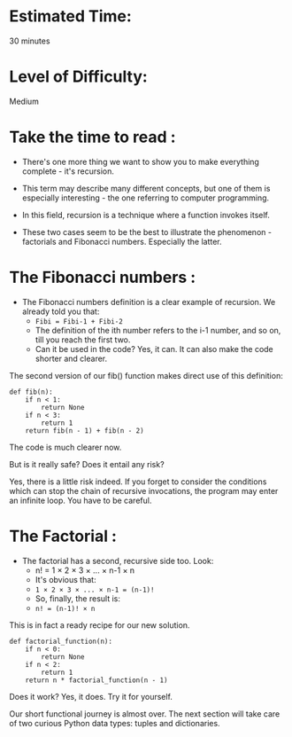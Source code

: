 # Estimated Time:
30 minutes

# Level of Difficulty:
Medium

# Take the time to read : 

* There's one more thing we want to show you to make everything complete - it's recursion.

* This term may describe many different concepts, but one of them is especially interesting - the one referring to computer programming.

* In this field, recursion is a technique where a function invokes itself.

* These two cases seem to be the best to illustrate the phenomenon - factorials and Fibonacci numbers. Especially the latter.

# The Fibonacci numbers : 
* The Fibonacci numbers definition is a clear example of recursion. We already told you that:
  * ```Fibi = Fibi-1 + Fibi-2```
  * The definition of the ith number refers to the i-1 number, and so on, till you reach the first two.
  * Can it be used in the code? Yes, it can. It can also make the code shorter and clearer.

The second version of our fib() function makes direct use of this definition:
```
def fib(n):
    if n < 1:
        return None
    if n < 3:
        return 1
    return fib(n - 1) + fib(n - 2)

```

The code is much clearer now.

But is it really safe? Does it entail any risk?

Yes, there is a little risk indeed. If you forget to consider the conditions which can stop the chain of recursive invocations, the program may enter an infinite loop. You have to be careful.

# The Factorial  : 

* The factorial has a second, recursive side too. Look:
  * n! = 1 × 2 × 3 × ... × n-1 × n
  * It's obvious that:
  * ```1 × 2 × 3 × ... × n-1 = (n-1)!```
  * So, finally, the result is:
  * ```n! = (n-1)! × n```

This is in fact a ready recipe for our new solution.
```
def factorial_function(n):
    if n < 0:
        return None
    if n < 2:
        return 1
    return n * factorial_function(n - 1)

```

Does it work? Yes, it does. Try it for yourself.

Our short functional journey is almost over. The next section will take care of two curious Python data types: tuples and dictionaries.
